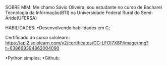 SOBRE MIM:
    Me chamo Sávio Oliveira, sou estudante no curso de Bacharel Tecnologia da Informação(BTI) na Universidade Federal Rural do Semi-Árido(UFERSA)
    
HABILIDADES:
    •Desenvolvendo habilidades em C;
    
Certificado do curso sololearn:    
https://api2.sololearn.com/v2/certificates/CC-LFOI7X8P/image/png?t=638668394862004090

•Python simples;
•Github;

